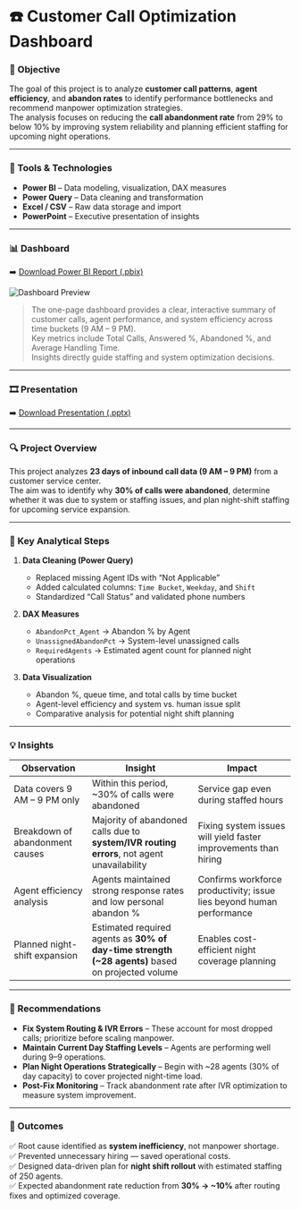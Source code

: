 # ☎️ Customer Call Optimization Dashboard

### 🎯 Objective
The goal of this project is to analyze **customer call patterns**, **agent efficiency**, and **abandon rates** to identify performance bottlenecks and recommend manpower optimization strategies.  
The analysis focuses on reducing the **call abandonment rate** from 29% to below 10% by improving system reliability and planning efficient staffing for upcoming night operations.

---

### 🧰 Tools & Technologies
- **Power BI** – Data modeling, visualization, DAX measures  
- **Power Query** – Data cleaning and transformation  
- **Excel / CSV** – Raw data storage and import  
- **PowerPoint** – Executive presentation of insights  

---

### 📊 Dashboard 
➡️ [Download Power BI Report (.pbix)](https://drive.google.com/yourlinkhere)

![Dashboard Preview](./Reports/8d1772a1-872c-426c-8eb7-a794e557097c.png)

> The one-page dashboard provides a clear, interactive summary of customer calls, agent performance, and system efficiency across time buckets (9 AM – 9 PM).  
> Key metrics include Total Calls, Answered %, Abandoned %, and Average Handling Time.  
> Insights directly guide staffing and system optimization decisions.

---

### 🎞️ Presentation
  
➡️ [Download Presentation (.pptx)](./CUSTOMER.pptx)

---

### 🔍 Project Overview
This project analyzes **23 days of inbound call data (9 AM – 9 PM)** from a customer service center.  
The aim was to identify why **30% of calls were abandoned**, determine whether it was due to system or staffing issues, and plan night-shift staffing for upcoming service expansion.

---

### 🧩 Key Analytical Steps
1. **Data Cleaning (Power Query)**
   - Replaced missing Agent IDs with “Not Applicable”  
   - Added calculated columns: `Time Bucket`, `Weekday`, and `Shift`  
   - Standardized “Call Status” and validated phone numbers  

2. **DAX Measures**
   - `AbandonPct_Agent` → Abandon % by Agent  
   - `UnassignedAbandonPct` → System-level unassigned calls  
   - `RequiredAgents` → Estimated agent count for planned night operations  

3. **Data Visualization**
   - Abandon %, queue time, and total calls by time bucket  
   - Agent-level efficiency and system vs. human issue split  
   - Comparative analysis for potential night shift planning  

---

### 💡 Insights
| Observation | Insight | Impact |
|--------------|----------|---------|
| Data covers 9 AM – 9 PM only | Within this period, ~30% of calls were abandoned | Service gap even during staffed hours |
| Breakdown of abandonment causes | Majority of abandoned calls due to **system/IVR routing errors**, not agent unavailability | Fixing system issues will yield faster improvements than hiring |
| Agent efficiency analysis | Agents maintained strong response rates and low personal abandon % | Confirms workforce productivity; issue lies beyond human performance |
| Planned night-shift expansion | Estimated required agents as **30% of day-time strength (~28 agents)** based on projected volume | Enables cost-efficient night coverage planning |

---

### 🧠 Recommendations
- **Fix System Routing & IVR Errors** – These account for most dropped calls; prioritize before scaling manpower.  
- **Maintain Current Day Staffing Levels** – Agents are performing well during 9–9 operations.  
- **Plan Night Operations Strategically** – Begin with ~28 agents (30% of day capacity) to cover projected night-time load.  
- **Post-Fix Monitoring** – Track abandonment rate after IVR optimization to measure system improvement.  

---

### 🚀 Outcomes
✅ Root cause identified as **system inefficiency**, not manpower shortage.  
✅ Prevented unnecessary hiring — saved operational costs.  
✅ Designed data-driven plan for **night shift rollout** with estimated staffing of 250 agents.  
✅ Expected abandonment rate reduction from **30% → ~10%** after routing fixes and optimized coverage.




